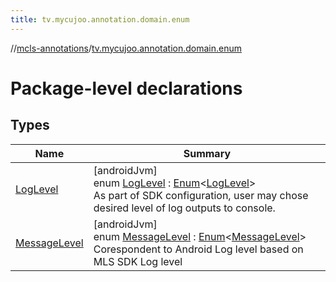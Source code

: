 ```yaml
---
title: tv.mycujoo.annotation.domain.enum
---
```

//[mcls-annotations](../../index.html)/[tv.mycujoo.annotation.domain.enum](index.html)



# Package-level declarations



## Types


| Name | Summary |
|---|---|
| [LogLevel](-log-level/index.html) | [androidJvm]<br>enum [LogLevel](-log-level/index.html) : [Enum](https://kotlinlang.org/api/latest/jvm/stdlib/kotlin/-enum/index.html)&lt;[LogLevel](-log-level/index.html)&gt; <br>As part of SDK configuration, user may chose desired level of log outputs to console. |
| [MessageLevel](-message-level/index.html) | [androidJvm]<br>enum [MessageLevel](-message-level/index.html) : [Enum](https://kotlinlang.org/api/latest/jvm/stdlib/kotlin/-enum/index.html)&lt;[MessageLevel](-message-level/index.html)&gt; <br>Corespondent to Android Log level based on MLS SDK Log level |

